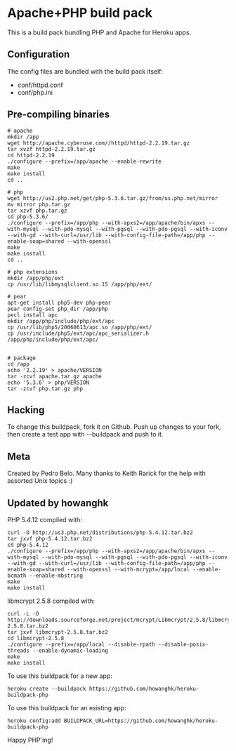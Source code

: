 Apache+PHP build pack
========================

This is a build pack bundling PHP and Apache for Heroku apps.

Configuration
-------------

The config files are bundled with the build pack itself:

* conf/httpd.conf
* conf/php.ini


Pre-compiling binaries
----------------------

    # apache
    mkdir /app
    wget http://apache.cyberuse.com//httpd/httpd-2.2.19.tar.gz
    tar xvzf httpd-2.2.19.tar.gz
    cd httpd-2.2.19
    ./configure --prefix=/app/apache --enable-rewrite
    make
    make install
    cd ..
    
    # php
    wget http://us2.php.net/get/php-5.3.6.tar.gz/from/us.php.net/mirror 
    mv mirror php.tar.gz
    tar xzvf php.tar.gz
    cd php-5.3.6/
    ./configure --prefix=/app/php --with-apxs2=/app/apache/bin/apxs --with-mysql --with-pdo-mysql --with-pgsql --with-pdo-pgsql --with-iconv --with-gd --with-curl=/usr/lib --with-config-file-path=/app/php --enable-soap=shared --with-openssl
    make
    make install
    cd ..
    
    # php extensions
    mkdir /app/php/ext
    cp /usr/lib/libmysqlclient.so.15 /app/php/ext/
    
    # pear
    apt-get install php5-dev php-pear
    pear config-set php_dir /app/php
    pecl install apc
    mkdir /app/php/include/php/ext/apc
    cp /usr/lib/php5/20060613/apc.so /app/php/ext/
    cp /usr/include/php5/ext/apc/apc_serializer.h /app/php/include/php/ext/apc/
    
    
    # package
    cd /app
    echo '2.2.19' > apache/VERSION
    tar -zcvf apache.tar.gz apache
    echo '5.3.6' > php/VERSION
    tar -zcvf php.tar.gz php


Hacking
-------

To change this buildpack, fork it on Github. Push up changes to your fork, then create a test app with --buildpack <your-github-url> and push to it.


Meta
----

Created by Pedro Belo.
Many thanks to Keith Rarick for the help with assorted Unix topics :)


Updated by howanghk
-------------------

PHP 5.4.12 compiled with:

    curl -O http://us3.php.net/distributions/php-5.4.12.tar.bz2
    tar jxvf php-5.4.12.tar.bz2
    cd php-5.4.12
    ./configure --prefix=/app/php --with-apxs2=/app/apache/bin/apxs --with-mysql --with-pdo-mysql --with-pgsql --with-pdo-pgsql --with-iconv --with-gd --with-curl=/usr/lib --with-config-file-path=/app/php --enable-soap=shared --with-openssl --with-mcrypt=/app/local --enable-bcmath --enable-mbstring
    make
    make install

libmcrypt 2.5.8 compiled with:

    curl -L -O http://downloads.sourceforge.net/project/mcrypt/Libmcrypt/2.5.8/libmcrypt-2.5.8.tar.bz2
    tar jxvf libmcrypt-2.5.8.tar.bz2
    cd libmcrypt-2.5.8
    ./configure --prefix=/app/local --disable-rpath --disable-posix-threads --enable-dynamic-loading
    make
    make install

To use this buildpack for a new app:

    heroku create --buildpack https://github.com/howanghk/heroku-buildpack-php

To use this buildpack for an existing app:

    heroku config:add BUILDPACK_URL=https://github.com/howanghk/heroku-buildpack-php

Happy PHP'ing!
